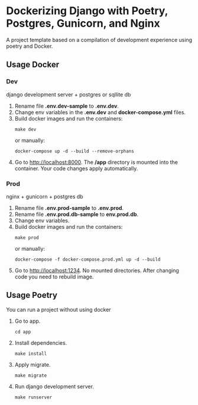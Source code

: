 # Dockerizing Django with Poetry, Postgres, Gunicorn, and Nginx
A project template based on a compilation of development experience using poetry and Docker.


## Usage Docker

### Dev
django development server + postgres or sqllite db
1. Rename file  __.env.dev-sample__  to  __.env.dev__.
2. Change env variables in the __.env.dev__ and __docker-compose.yml__ files.
3. Build docker images and run the containers:
	```
	make dev
	```
	or manually:
	```
	docker-compose up -d --build --remove-orphans
	```
4.  Go to  [http://localhost:8000](http://localhost:8000/). The __/app__ directory is mounted into the container. Your code changes apply automatically.

### Prod
nginx + gunicorn + postgres db
1. Rename file  __.env.prod-sample__  to  __.env.prod__.
2. Rename file __.env.prod.db-sample__ to __env.prod.db__.
3. Change env variables.
5. Build docker images and run the containers:
	```
	make prod
	```
	or manually:
	```
	docker-compose -f docker-compose.prod.yml up -d --build
	```
6.  Go to  [http://localhost:1234](http://localhost:1234/). No mounted directories. After changing code you need to rebuild image.

## Usage Poetry
You can run a project without using docker
1. Go to app.
	```
	cd app	
	```
2. Install dependencies.
	```
	make install
	```
3. Apply migrate.
	```
	make migrate
	```
4. Run django development server.
	```
	make runserver
	```

